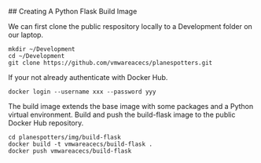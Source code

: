 ## Creating A Python Flask Build Image

We can first clone the public respository locally to a Development folder on our laptop.

``` shell
mkdir ~/Development
cd ~/Development
git clone https://github.com/vmwareacecs/planespotters.git
```

If your not already authenticate with Docker Hub.

``` shell
docker login --username xxx --password yyy
```

The build image extends the base image with some packages and a Python virtual environment. Build and push the build-flask image to the public Docker Hub repository.

``` shell
cd planespotters/img/build-flask
docker build -t vmwareacecs/build-flask .
docker push vmwareacecs/build-flask
```
